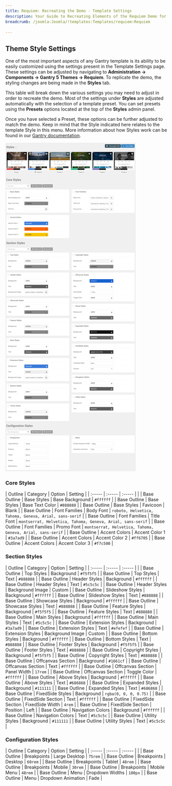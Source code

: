 ```yaml
---
title: Requiem: Recreating the Demo - Template Settings
description: Your Guide to Recreating Elements of the Requiem Demo for Joomla
breadcrumb: /joomla:Joomla/!templates:Templates/requiem:Requiem

---
```


Theme Style Settings
-----

One of the most important aspects of any Gantry template is its ability to be easily customized using the settings present in the Template Settings page. These settings can be adjusted by navigating to **Administration -> Components -> Gantry 5 Themes -> Requiem**. To replicate the demo, the styling changes are being made in the **Styles** tab.

This table will break down the various settings you may need to adjust in order to recreate the demo. Most of the settings under **Styles** are adjusted automatically with the selection of a template preset. You can set presets using the **Presets** options located at the top of the **Styles** admin panel.

Once you have selected a Preset, these options can be further adjusted to match the demo. Keep in mind that the Style indicated here relates to the template Style in this menu. More information about how Styles work can be found in our [Gantry documentation](http://docs.gantry.org/gantry5/configure/styles).

![Style Settings](assets/style_settings.png)

### Core Styles

| Outline      | Category      | Option          | Setting                                                    |
| :-----       | :-----        | :-----          |                                                            |
| Base Outline | Base Styles   | Base Background | `#ffffff`                                                  |
| Base Outline | Base Styles   | Base Text Color | `#888888`                                                  |
| Base Outline | Base Styles   | Favicoon        | Blank                                                      |
| Base Outline | Font Families | Body Font       | `roboto, Helvetica, Tahoma, Geneva, Arial, sans-serif`     |
| Base Outline | Font Families | Title Font      | `montserrat, Helvetica, Tahoma, Geneva, Arial, sans-serif` |
| Base Outline | Font Families | Promo Font      | `montserrat, Helvetica, Tahoma, Geneva, Arial, sans-serif` |
| Base Outline | Accent Colors | Accent Color 1  | `#3a7ad9`                                                  |
| Base Outline | Accent Colors | Accent Color 2  | `#ff6705`                                                  |
| Base Outline | Accent Colors | Accent Color 3  | `#f7c500`                                                  |

### Section Styles

| Outline      | Category          | Option           | Setting               |
| :-----       | :-----            | :-----           |                       |
| Base Outline | Top Styles        | Background       | `#f5f5f5`             |
| Base Outline | Top Styles        | Text             | `#888888`             |
| Base Outline | Header Styles     | Background       | `#ffffff`             |
| Base Outline | Header Styles     | Text             | `#5c5c5c`             |
| Base Outline | Header Styles     | Background Image | Custom                |
| Base Outline | Slideshow Styles  | Background       | `#ffffff`             |
| Base Outline | Slideshow Styles  | Text             | `#888888`             |
| Base Outline | Showcase Styles   | Background       | `#ffffff`             |
| Base Outline | Showcase Styles   | Text             | `#888888`             |
| Base Outline | Feature Styles    | Background       | `#f5f5f5`             |
| Base Outline | Feature Styles    | Text             | `#888888`             |
| Base Outline | Main Styles       | Background       | `#ffffff`             |
| Base Outline | Main Styles       | Text             | `#5c5c5c`             |
| Base Outline | Extension Styles  | Background       | `#3a7ad9`             |
| Base Outline | Extension Styles  | Text             | `#efefef`             |
| Base Outline | Extension Styles  | Background Image | Custom                |
| Base Outline | Bottom Styles     | Background       | `#ffffff`             |
| Base Outline | Bottom Styles     | Text             | `#888888`             |
| Base Outline | Footer Styles     | Background       | `#f5f5f5`             |
| Base Outline | Footer Styles     | Text             | `#888888`             |
| Base Outline | Copyright Styles  | Background       | `#f5f5f5`             |
| Base Outline | Copyright Styles  | Text             | `#888888`             |
| Base Outline | Offcanvas Section | Background       | `#1661cf`             |
| Base Outline | Offcanvas Section | Text             | `#ffffff`             |
| Base Outline | Offcanvas Section | Panel Width      | `17rem`               |
| Base Outline | Offcanvas Section | Toggle Color     | `#ffffff`             |
| Base Outline | Above Styles      | Background       | `#ffffff`             |
| Base Outline | Above Styles      | Text             | `#686868`             |
| Base Outline | Expanded Styles   | Background       | `#111111`             |
| Base Outline | Expanded Styles   | Text             | `#686868`             |
| Base Outline | FixedSide Styles  | Background       | `rgba(0, 0, 0, 0.75)` |
| Base Outline | FixedSide Section | Text             | `#ffffff`             |
| Base Outline | FixedSide Section | FixedSide Width  | `4rem`                |
| Base Outline | FixedSide Section | Position         | Left                  |
| Base Outline | Navigation Colors | Background       | `#ffffff`             |
| Base Outline | Navigation Colors | Text             | `#5c5c5c`             |
| Base Outline | Utility Styles    | Background       | `#111111`             |
| Base Outline | Utility Styles    | Text             | `#5c5c5c`             |

### Configuration Styles

| Outline      | Category    | Option             | Setting |
| :-----       | :-----      | :-----             |         |
| Base Outline | Breakpoints | Large Desktop      | `75rem` |
| Base Outline | Breakpoints | Desktop            | `60rem` |
| Base Outline | Breakpoints | Tablet             | `48rem` |
| Base Outline | Breakpoints | Mobile             | `30rem` |
| Base Outline | Breakpoints | Mobile Menu        | `48rem` |
| Base Outline | Menu        | Dropdown Widths    | `180px` |
| Base Outline | Menu        | Dropdown Animation | Fade    |
